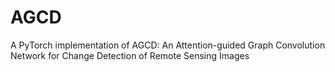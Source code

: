 # AGCD
A PyTorch implementation of AGCD: An Attention-guided Graph Convolution Network for Change Detection of Remote Sensing Images
